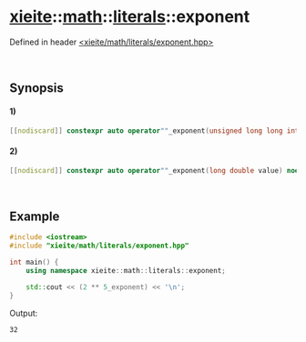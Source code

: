 # [xieite](../../../../xieite.md)\:\:[math](../../../../math.md)\:\:[literals](../../literals.md)\:\:exponent
Defined in header [<xieite/math/literals/exponent.hpp>](../../../../../include/xieite/math/literals/exponent.hpp)

&nbsp;

## Synopsis
#### 1)
```cpp
[[nodiscard]] constexpr auto operator""_exponent(unsigned long long int value) noexcept;
```
#### 2)
```cpp
[[nodiscard]] constexpr auto operator""_exponent(long double value) noexcept;
```

&nbsp;

## Example
```cpp
#include <iostream>
#include "xieite/math/literals/exponent.hpp"

int main() {
    using namespace xieite::math::literals::exponent;

    std::cout << (2 ** 5_exponent) << '\n';
}
```
Output:
```
32
```
